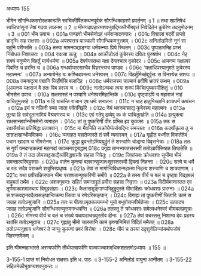अध्यायः 155

भीमेन सौगन्धिकसरोरक्षकान्प्रति स्वचिकीर्षितकथनपूर्वकं सौगन्धिकाहरणे प्रवर्तनम् ॥ 1 ॥ तथा सप्रतिषेधं स्वजिघांसूनां तेषां गदया ताडनम् ॥ 2 ॥ भीमगदाप्रहारमशक्नुवद्भिस्तैर्भीमवृत्तं निवेदितेन कुबेरेण तदनुमोदनम् ॥ 3 ॥
001 भीम उवाच ।
001a पाण्डवो भीमसेनोऽहं धर्मराजादनन्तरः ।
001c विशालां बदरीं प्राप्तो भ्रातृभिः सह राक्षसाः ॥
002a अपश्यत्तत्र पाञ्चाली सौगन्धिकमनुत्तमम् ।
002c अनिलोढमितो नूनं सा बहूनि परीप्सति ॥
003a तस्या मामनवद्याङ्ग्या धर्मपत्न्याः प्रिये स्थितम् ।
003c पुष्पाहारमिह प्राप्तं निबोधत निशाचराः ॥
004 राक्षसा ऊचुः ।
004a आक्रीडोऽयं कुबेरस्य दयितः पुरुषर्षभ ।
004c नेह शक्यं मनुष्येण विहर्तुं मर्त्यधर्मणा ॥
005a देवर्षयस्तथा यक्षा देवाश्चात्र वृकोदर ।
005c आमन्त्र्य यक्षप्रवरं पिबन्ति च हरन्ति च ॥
006a गन्धर्वाप्सरसश्चैव विहरन्त्यत्र पाण्डव ।
006c \'यक्षाधिपस्यानुमते कुबेरस्य महात्मनः\' ॥
007a अन्यायेनेह यः कश्चिदवमत्य धनेश्वरम् ।
007c विहर्तुमिच्छेद्दुर्वृत्तः स विनश्येन्न संशयः ॥
008a तमनादृत्य पद्मानि जिहीर्षसि बलादिह ।
008c धर्मराजस्य चात्मानं ब्रवीषि भ्रातरं कथम् ॥
009a [आमन्त्र्य यक्षराजं वै ततः पिब हरस्व च ।
009c नातोऽन्यथा त्वया शक्यं किंचित्पुष्करमीक्षितुं ॥
010 भीमसेन उवाच ।
010a राक्षसास्तं न पश्यामि धनेश्वरमिहान्तिके ।
010c दृष्ट्वाऽपि च महाराजं नाहं याचितुमुत्सहे ॥
011a न हि याचन्ति राजान एष धर्मः सनातनः ।
011c न चाहं हातुमिच्छामि क्षात्रधर्मं कथंचन ॥
012a इयं च नलिनी रम्या जाता पर्वतनिर्झरे ।
012c नेयं भवनमासाद्य कुबेरस्य महात्मनः ॥
013a तुल्या हि सर्वभूतानामियं वैश्रवणस्य च ।
013c एवं गतेषु द्रव्येषु कः कं याचितुमर्हति ॥
014a इत्युक्त्वा राक्षसान्सर्वान्भीमसेनो व्यगाहत ।
014c तां तु पुष्करिणीं वीरः प्रभिन्न इव कुञ्जरः ॥
015a ततः स राक्षसैर्वाचा प्रतिषिद्धः प्रतापवान् ।
015c मा मैवमिति सक्रोधैर्भर्त्सयद्भिः समन्ततः ॥
016a कदर्थीकृत्य तु स तान्राक्षसान्भीमविक्रमः ।
016c व्यगाहत महातेजास्ते तं सर्वे न्यवारयन् ॥
017a गृह्णीत बध्नीत विकर्ततेमं पचाम खादाम च भीमसेनम् ।
017c क्रुद्धा ब्रुवन्तोऽभिययुर्द्रुतं ते शस्त्राणि चोद्यम्य विवृत्तनेत्राः ॥
018a ततः स गुर्वीं यमदण्डकल्पां महागदां काञ्चनपट्टबद्धाम्
018c प्रगृह्य तानभ्यपतत्तरस्वी ततोऽब्रवीत्तिष्ठत तिष्ठतेति ॥
019a ते तं तदा तोमरपट्टसाद्यैर्व्याविद्धशस्त्रैः सहसा निपेतुः ।
019c जिघांसवः क्रोधवशाः सुभीमा भीमं समन्तात्परिवव्रुरुग्राः ॥
020a वातेन कुन्त्यां बलवान्सुजातःशूरस्तरस्वी द्विषतां निहन्ता ।
020c सत्ये च धर्मे च रतः सदैव पराक्रमे शत्रुभिरप्रधृष्यः ॥
021a तेषां स मार्गान्विविधान्महात्मा निहत्य शस्त्राणि च शात्रवाणाम् ।
021c यथा प्रवीरान्निजघान भीमः परश्शतान्पुष्करिणी समीपे ॥
022a ते तस्य वीर्यं च बलं च दृष्ट्वा विद्याबलं बाहुबलं तथैव ।
022c अशक्नुवन्तः सहितं समन्ताद्द्रुतं प्रवीरा सहसा निवृत्ताः ॥
023a विदीर्यमाणास्तत एव तूर्णमाकाशमास्थाय विमूढसंज्ञाः ।
023c कैलासशृङ्गाण्यभिदुद्रुवुस्ते भीमार्दिताः क्रोधवशाः प्रभग्नाः ॥
024a स शक्रवद्दानवदैत्यसङ्घान्विक्रम्य जित्वा च रणेऽरिसङ्घान् ।
024c विगाह्य तां पुष्करीणीं जितारिः कामं स जग्राह ततोऽम्बुजानि ॥
025a ततः स पीत्वाऽमृतकल्पमम्भो भूयो बभूवोत्तमवीर्यतेजाः ।
025c उत्पाट्य जग्राह ततोऽम्बुजानि सौगन्धिकान्युत्तमगन्धवन्ति ॥
026a ततस्तु ते क्रोधवशाः समेत्यधनेश्वरं भीमबलप्रणुन्नाः ।
026c भीमस्य वीर्यं च बलं च संख्ये यथावदाचख्युरतीव दीनाः ॥
027a तेषां वचस्तत्तु निशाम्य देवः प्रहस्य रक्षांसि ततोऽभ्युवाच ।
027c गृह्णातु भीमो जलजानि कामं कृष्णानिमित्तं विदितं ममैतत् ॥
028a ततोऽभ्यनुज्ञाय धनेश्वरं ते जग्मुः कुरूणां प्रवरं विरोषाः ।
028c भीमं च तस्यां ददृशुर्नलिन्यांयथोपजोषं विहरन्तमेकम् ॥

इति श्रीमन्महाभारते अरण्यपर्वणि तीर्थयात्रापर्वणि पञ्चपञ्चाशदधिकशततमोऽध्यायः ॥ 155 ॥

3-155-1 प्राप्तं मां निबोधत राक्षसाः इति ध. पाठः ॥ 3-155-2 अनिलोढं वायुना आनीतम् ॥ 3-155-22 सहितमेकीभूयाप्यशक्नुवन्तः ॥